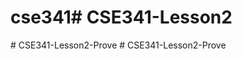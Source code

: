 # cse341#   C S E 3 4 1 - L e s s o n 2  
 #   C S E 3 4 1 - L e s s o n 2 - P r o v e  
 #   C S E 3 4 1 - L e s s o n 2 - P r o v e  
 